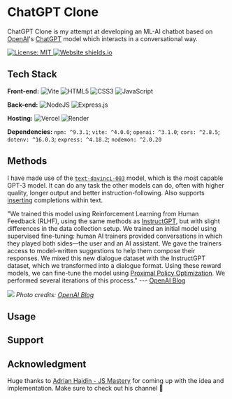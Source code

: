 # ChatGPT Clone

ChatGPT Clone is my attempt at developing an ML-AI chatbot based on [OpenAI](https://openai.com/)'s [ChatGPT](https://chat.openai.com/chat) model which interacts in a conversational way.

[![License: MIT](https://img.shields.io/badge/License-MIT-blue.svg) ](https://opensource.org/licenses/MIT) [![Website shields.io](https://img.shields.io/website-Up-Down-green-red/http/shields.io.svg)](https://chatgpt-clone-aakash.vercel.app/)

## Tech Stack

**Front-end:** ![Vite](https://img.shields.io/badge/vite-%23646CFF.svg?style=for-the-badge&logo=vite&logoColor=white) ![HTML5](https://img.shields.io/badge/html5-%23E34F26.svg?style=for-the-badge&logo=html5&logoColor=white) ![CSS3](https://img.shields.io/badge/css3-%231572B6.svg?style=for-the-badge&logo=css3&logoColor=white) ![JavaScript](https://img.shields.io/badge/javascript-%23323330.svg?style=for-the-badge&logo=javascript&logoColor=%23F7DF1E)

**Back-end:** ![NodeJS](https://img.shields.io/badge/node.js-6DA55F?style=for-the-badge&logo=node.js&logoColor=white) ![Express.js](https://img.shields.io/badge/express.js-%23404d59.svg?style=for-the-badge&logo=express&logoColor=%2361DAFB)

**Hosting:** ![Vercel](https://img.shields.io/badge/vercel-%23000000.svg?style=for-the-badge&logo=vercel&logoColor=white) ![Render](https://img.shields.io/badge/Render-%46E3B7.svg?style=for-the-badge&logo=render&logoColor=white)

**Dependencies:** `npm: ^9.3.1`; `vite: ^4.0.0`; `openai: ^3.1.0`; `cors: ^2.8.5`; `dotenv: ^16.0.3`; `express: ^4.18.2`; `nodemon: ^2.0.20`

## Methods

I have made use of the [`text-davinci-003`](https://beta.openai.com/docs/models/gpt-3) model, which is the most capable GPT-3 model. It can do any task the other models can do, often with higher quality, longer output and better instruction-following. Also supports [inserting](https://beta.openai.com/docs/guides/completion/inserting-text) completions within text.

"We trained this model using Reinforcement Learning from Human Feedback (RLHF), using the same methods as [InstructGPT](https://openai.com/blog/instruction-following/), but with slight differences in the data collection setup. We trained an initial model using supervised fine-tuning: human AI trainers provided conversations in which they played both sides—the user and an AI assistant. We gave the trainers access to model-written suggestions to help them compose their responses. We mixed this new dialogue dataset with the InstructGPT dataset, which we transformed into a dialogue format. Using these reward models, we can fine-tune the model using [Proximal Policy Optimization](https://openai.com/blog/openai-baselines-ppo/). We performed several iterations of this process." --- [OpenAI Blog](https://openai.com/blog/chatgpt/)

![](https://cdn.openai.com/chatgpt/draft-20221129c/ChatGPT_Diagram.svg)
_Photo credits: [OpenAI Blog](https://openai.com/blog/chatgpt/)_

## Usage

## Support

## Acknowledgment

Huge thanks to [Adrian Hajdin - JS Mastery](https://github.com/adrianhajdin) for coming up with the idea and implementation. Make sure to check out his channel 🤝
